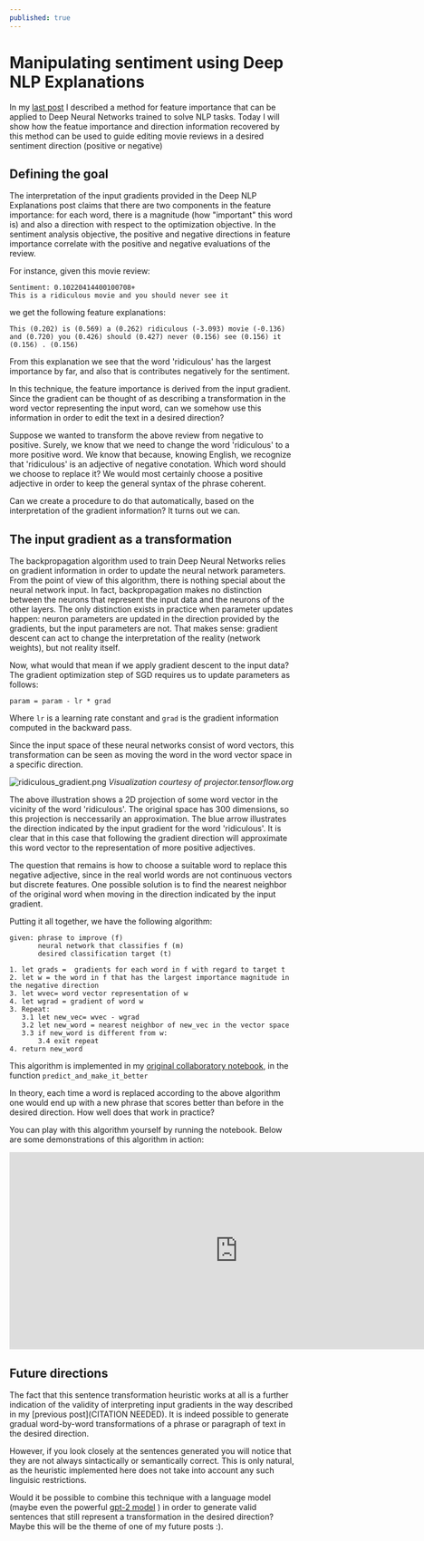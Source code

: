 ```yaml
---
published: true
---
```

# Manipulating sentiment using Deep NLP Explanations

In my [last post](CITATION_NEEDED) I described a method for feature importance that can be applied to Deep Neural Networks trained to solve NLP tasks. Today I will show how the featue importance and direction information recovered by this method can be used to guide editing movie reviews in a desired sentiment direction (positive or negative)

## Defining the goal

The interpretation of the input gradients provided in the Deep NLP Explanations post claims that there are two components in the feature importance: for each word, there is a magnitude (how "important" this word is) and also a direction with respect to the optimization objective. In the sentiment analysis objective, the positive and negative directions in feature importance correlate with the positive and negative evaluations of the review. 

For instance, given this movie review:

```
Sentiment: 0.10220414400100708+
This is a ridiculous movie and you should never see it 
````

we get the following feature explanations:

````
This (0.202) is (0.569) a (0.262) ridiculous (-3.093) movie (-0.136) and (0.720) you (0.426) should (0.427) never (0.156) see (0.156) it (0.156) . (0.156) 
````

From this explanation we see that the word 'ridiculous' has the largest importance by far, and also that is contributes negatively for the sentiment. 

In this technique, the feature importance is derived from the input gradient. Since the gradient can be thought of as describing a transformation in the word vector representing the input word, can we somehow use this information in order to edit the text in a desired direction? 

Suppose we wanted to transform the above review from negative to positive. Surely, we know that we need to change the word 'ridiculous' to a more positive word. We know that because, knowing English, we recognize that 'ridiculous' is an adjective of negative conotation. Which word should we choose to replace it? We would most certainly choose a positive adjective in order to keep the general syntax of the phrase coherent. 

Can we create a procedure to do that automatically, based on the interpretation of the gradient information? It turns out we can.


## The input gradient as a transformation

The backpropagation algorithm used to train Deep Neural Networks relies on gradient information in order to update the neural network parameters. From the point of view of this algorithm, there is nothing special about the neural network input. In fact, backpropagation makes no distinction between the neurons that represent the input data and the neurons of the other layers. The only distinction exists in practice when parameter updates happen: neuron parameters are updated in the direction provided by the gradients, but the input parameters are not. That makes sense: gradient descent can act to change the interpretation of the reality (network weights), but not reality itself.

Now, what would that mean if we apply gradient descent to the input data? The gradient optimization step of SGD requires us to update parameters as follows:

````
param = param - lr * grad
````

Where ``lr`` is a learning rate constant and ``grad`` is the gradient information computed in the backward pass.

Since the input space of these neural networks consist of word vectors, this transformation can be seen as moving the word in the word vector space in a specific direction. 

![ridiculous_gradient.png]({{site.baseurl}}/post-images/ridiculous_gradient.png)
*Visualization courtesy of projector.tensorflow.org*

The above illustration shows a 2D projection of some word vector in the vicinity of the word 'ridiculous'. The original space has 300 dimensions, so this projection is neccessarily an approximation. The blue arrow illustrates the direction indicated by the input gradient for the word 'ridiculous'. It is clear that in this case that following the gradient direction will approximate this word vector to the representation of more positive adjectives.

The question that remains is how to choose a suitable word to replace this negative adjective, since in the real world words are not continuous vectors but discrete features. One possible solution is to  find the nearest neighbor of the original word when moving in the direction indicated by the input gradient.

Putting it all together, we have the following algorithm:

```
given: phrase to improve (f)
       neural network that classifies f (m)
       desired classification target (t)

1. let grads =  gradients for each word in f with regard to target t
2. let w = the word in f that has the largest importance magnitude in the negative direction
3. let wvec= word vector representation of w
4. let wgrad = gradient of word w
3. Repeat:
   3.1 let new_vec= wvec - wgrad
   3.2 let new_word = nearest neighbor of new_vec in the vector space
   3.3 if new_word is different from w:
       3.4 exit repeat
4. return new_word       

```

This algorithm is implemented in my [original collaboratory notebook](https://colab.research.google.com/drive/1w2gqazjaS2HGSjxLp3vWvSy3FwKGbAmj), in the function ``predict_and_make_it_better``

In theory, each time a word is replaced according to the above algorithm one would end up with a new phrase that scores better than before in the desired direction. How well does that work in practice?

You can play with this algorithm yourself by running the notebook. Below are some demonstrations of this algorithm in action:

<iframe width="806" height="348" src="https://www.youtube.com/embed/pnSy7pnFY0E" frameborder="0" allow="accelerometer; autoplay; encrypted-media; gyroscope; picture-in-picture" allowfullscreen></iframe>

## Future directions

The fact that this sentence transformation heuristic works at all is a further indication of the validity of interpreting input gradients in the way described in my [previous post](CITATION NEEDED). 
It is indeed possible to generate gradual word-by-word transformations of a phrase or paragraph of text in the desired direction.

However, if you look closely at the sentences generated you will notice that they are not always sintactically or semantically correct. This is only natural, as the heuristic implemented here does not take into account any such linguisic restrictions. 

Would it be possible to combine this technique with a language model (maybe even the powerful [gpt-2 model](https://github.com/openai/gpt-2) ) in order to generate valid sentences that still represent a transformation in the desired direction? Maybe this will be the theme of one of my future posts :).

